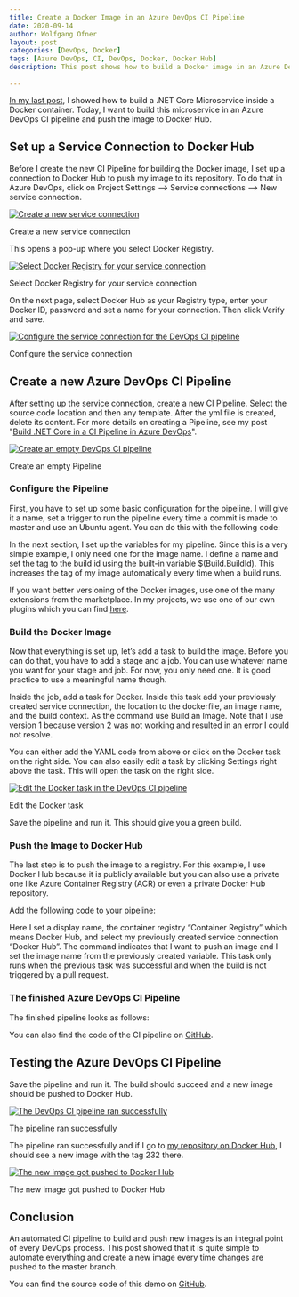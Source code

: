 ```yaml
---
title: Create a Docker Image in an Azure DevOps CI Pipeline
date: 2020-09-14
author: Wolfgang Ofner
layout: post
categories: [DevOps, Docker]
tags: [Azure DevOps, CI, DevOps, Docker, Docker Hub]
description: This post shows how to build a Docker image in an Azure DevOps CI pipeline and how to push the created image to DockerHub.

---
```

<a href="/add-docker-to-a-asp-net-core-microservice/" target="_blank" rel="noopener noreferrer">In my last post</a>, I showed how to build a .NET Core Microservice inside a Docker container. Today, I want to build this microservice in an Azure DevOps CI pipeline and push the image to Docker Hub.

## Set up a Service Connection to Docker Hub

Before I create the new CI Pipeline for building the Docker image, I set up a connection to Docker Hub to push my image to its repository. To do that in Azure DevOps, click on Project Settings &#8211;> Service connections &#8211;> New service connection.

<div class="col-12 col-sm-10 aligncenter">
  <a href="/assets/img/posts/2020/09/Create-a-new-service-connection.jpg"><img loading="lazy" src="/assets/img/posts/2020/09/Create-a-new-service-connection.jpg" alt="Create a new service connection" /></a>
  
  <p>
    Create a new service connection
  </p>
</div>

This opens a pop-up where you select Docker Registry.

<div class="col-12 col-sm-10 aligncenter">
  <a href="/assets/img/posts/2020/09/Select-Docker-Registry-for-your-service-connection.jpg"><img loading="lazy" src="/assets/img/posts/2020/09/Select-Docker-Registry-for-your-service-connection.jpg" alt="Select Docker Registry for your service connection" /></a>
  
  <p>
    Select Docker Registry for your service connection
  </p>
</div>

On the next page, select Docker Hub as your Registry type, enter your Docker ID, password and set a name for your connection. Then click Verify and save.

<div class="col-12 col-sm-10 aligncenter">
  <a href="/assets/img/posts/2020/09/Configure-the-service-connection.jpg"><img loading="lazy" src="/assets/img/posts/2020/09/Configure-the-service-connection.jpg" alt="Configure the service connection for the DevOps CI pipeline" /></a>
  
  <p>
    Configure the service connection
  </p>
</div>

## Create a new Azure DevOps CI Pipeline

After setting up the service connection, create a new CI Pipeline. Select the source code location and then any template. After the yml file is created, delete its content. For more details on creating a Pipeline, see my post "<a href="/create-net-core-in-ci-pipeline-in-azure-devops/" target="_blank" rel="noopener noreferrer">Build .NET Core in a CI Pipeline in Azure DevOps</a>".

<div class="col-12 col-sm-10 aligncenter">
  <a href="/assets/img/posts/2020/09/Create-an-empty-Pipeline.jpg"><img loading="lazy" src="/assets/img/posts/2020/09/Create-an-empty-Pipeline.jpg" alt="Create an empty DevOps CI pipeline" /></a>
  
  <p>
    Create an empty Pipeline
  </p>
</div>

### Configure the Pipeline

First, you have to set up some basic configuration for the pipeline. I will give it a name, set a trigger to run the pipeline every time a commit is made to master and use an Ubuntu agent. You can do this with the following code:

<script src="https://gist.github.com/WolfgangOfner/945c5735f93e6f30c4af46617777420c.js"></script>

In the next section, I set up the variables for my pipeline. Since this is a very simple example, I only need one for the image name. I define a name and set the tag to the build id using the built-in variable $(Build.BuildId). This increases the tag of my image automatically every time when a build runs.

<script src="https://gist.github.com/WolfgangOfner/1cc5aac064908a56f778aa477341f591.js"></script>

If you want better versioning of the Docker images, use one of the many extensions from the marketplace. In my projects, we use one of our own plugins which you can find <a href="https://marketplace.visualstudio.com/items?itemName=4tecture.BuildVersioning" target="_blank" rel="noopener noreferrer">here</a>.

### Build the Docker Image

Now that everything is set up, let&#8217;s add a task to build the image. Before you can do that, you have to add a stage and a job. You can use whatever name you want for your stage and job. For now, you only need one. It is good practice to use a meaningful name though.

Inside the job, add a task for Docker. Inside this task add your previously created service connection, the location to the dockerfile, an image name, and the build context. As the command use Build an Image. Note that I use version 1 because version 2 was not working and resulted in an error I could not resolve.

<script src="https://gist.github.com/WolfgangOfner/3ebe2df956922d1c89ccc6d445290815.js"></script>

You can either add the YAML code from above or click on the Docker task on the right side. You can also easily edit a task by clicking Settings right above the task. This will open the task on the right side.

<div class="col-12 col-sm-10 aligncenter">
  <a href="/assets/img/posts/2020/09/Edit-the-Docker-task.jpg"><img loading="lazy" src="/assets/img/posts/2020/09/Edit-the-Docker-task.jpg" alt="Edit the Docker task in the DevOps CI pipeline" /></a>
  
  <p>
    Edit the Docker task
  </p>
</div>

Save the pipeline and run it. This should give you a green build.

### Push the Image to Docker Hub

The last step is to push the image to a registry. For this example, I use Docker Hub because it is publicly available but you can also use a private one like Azure Container Registry (ACR) or even a private Docker Hub repository.

Add the following code to your pipeline:

<script src="https://gist.github.com/WolfgangOfner/1085edf0017ac7893ef9a38c385e9bda.js"></script>

Here I set a display name, the container registry &#8220;Container Registry&#8221; which means Docker Hub, and select my previously created service connection &#8220;Docker Hub&#8221;. The command indicates that I want to push an image and I set the image name from the previously created variable. This task only runs when the previous task was successful and when the build is not triggered by a pull request.

### The finished Azure DevOps CI Pipeline

The finished pipeline looks as follows:

<script src="https://gist.github.com/WolfgangOfner/abe98c6a9c3ec77d9b5bccd5a5668258.js"></script>

You can also find the code of the CI pipeline on <a href="https://github.com/WolfgangOfner/.NETCoreMicroserviceCiCdAks/blob/DockerCiPipeline/Docker-CI.yml" target="_blank" rel="noopener noreferrer">GitHub</a>.

## Testing the Azure DevOps CI Pipeline

Save the pipeline and run it. The build should succeed and a new image should be pushed to Docker Hub.

<div class="col-12 col-sm-10 aligncenter">
  <a href="/assets/img/posts/2020/09/The-pipeline-ran-successfully.jpg"><img loading="lazy" src="/assets/img/posts/2020/09/The-pipeline-ran-successfully.jpg" alt="The DevOps CI pipeline ran successfully" /></a>
  
  <p>
    The pipeline ran successfully
  </p>
</div>

The pipeline ran successfully and if I go to <a href="https://hub.docker.com/r/wolfgangofner/microservicedemo/tags" target="_blank" rel="noopener noreferrer">my repository on Docker Hub</a>, I should see a new image with the tag 232 there.

<div class="col-12 col-sm-10 aligncenter">
  <a href="/assets/img/posts/2020/09/The-new-image-got-pushed-to-Docker-Hub.jpg"><img loading="lazy" src="/assets/img/posts/2020/09/The-new-image-got-pushed-to-Docker-Hub.jpg" alt="The new image got pushed to Docker Hub" /></a>
  
  <p>
    The new image got pushed to Docker Hub
  </p>
</div>

## Conclusion

An automated CI pipeline to build and push new images is an integral point of every DevOps process. This post showed that it is quite simple to automate everything and create a new image every time changes are pushed to the master branch.

You can find the source code of this demo on <a href="https://github.com/WolfgangOfner/.NETCoreMicroserviceCiCdAks/tree/DockerCiPipeline" target="_blank" rel="noopener noreferrer">GitHub</a>.